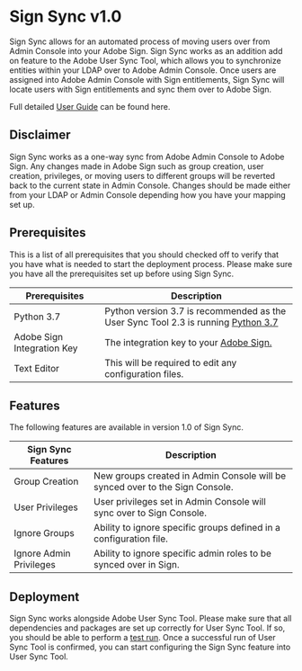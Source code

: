 # Sign Sync v1.0
Sign Sync allows for an automated process of moving users over from Admin Console into your Adobe Sign. 
Sign Sync works as an addition add on feature to the Adobe User Sync Tool, which allows you to synchronize entities within 
your LDAP over to Adobe Admin Console. Once users are assigned into Adobe Admin Console with Sign entitlements, 
Sign Sync will locate users with Sign entitlements and sync them over to Adobe Sign.

Full detailed <a href="https://github.com/NathanNguyen345/user-sync.py/blob/v2/user_sync/sign_sync/Sign%20Sync%20User%20Guide.docx">
User Guide</a> can be found here.

## Disclaimer
Sign Sync works as a one-way sync from Adobe Admin Console to Adobe Sign. Any changes made in Adobe Sign such as group 
creation, user creation, privileges, or moving users to different groups will be reverted back to the current state in 
Admin Console. Changes should be made either from your LDAP or Admin Console depending how you have your mapping set up.

## Prerequisites
This is a list of all prerequisites that you should checked off to verify that you have what is needed to start the 
deployment process. Please make sure you have all the prerequisites set up before using Sign Sync.

Prerequisites | Description
------------- | -----------
Python 3.7 | Python version 3.7 is recommended as the User Sync Tool 2.3 is running <a href="https://www.python.org/downloads/release/python-370/">Python 3.7</a>
Adobe Sign Integration Key | The integration key to your <a href="https://secure.echosign.com/public/login">Adobe Sign.</a>
Text Editor | This will be required to edit any configuration files.

## Features
The following features are available in version 1.0 of Sign Sync.

Sign Sync Features | Description
-------------------| -----------
Group Creation | New groups created in Admin Console will be synced over to the Sign Console.
User Privileges | User privileges set in Admin Console will sync over to Sign Console.
Ignore Groups | Ability to ignore specific groups defined in a configuration file.
Ignore Admin Privileges | Ability to ignore specific admin roles to be synced over in Sign.

## Deployment
Sign Sync works alongside Adobe User Sync Tool. Please make sure that all dependencies and packages are set up correctly 
for User Sync Tool. If so, you should be able to perform a 
<a href="https://adobe-apiplatform.github.io/user-sync.py/en/success-guide/test_run.html">test run</a>. Once a successful 
run of User Sync Tool is confirmed, you can start configuring the Sign Sync feature into User Sync Tool.